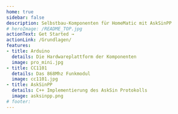 ```yaml
---
home: true
sidebar: false
description: Selbstbau-Komponenten für HomeMatic mit AskSinPP
# heroImage: /README_TOP.jpg
actionText: Get Started →
actionLink: /Grundlagen/
features:
- title: Arduino
  details: Die Hardwareplattform der Komponenten
  image: pro_mini.jpg
- title: CC1101
  details: Das 868Mhz Funkmodul
  image: cc1101.jpg
- title: AskSinPP
  details: C++ Implementierung des AskSin Protokolls
  image: asksinpp.png
# footer: 
---
```

